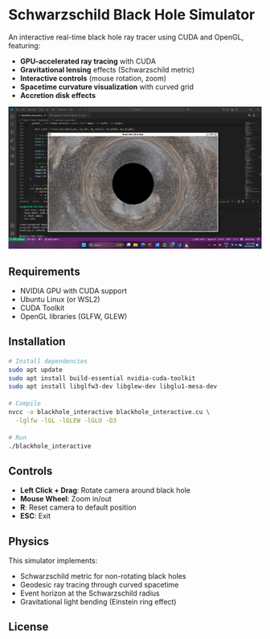 # Schwarzschild Black Hole Simulator

An interactive real-time black hole ray tracer using CUDA and OpenGL, featuring:

- **GPU-accelerated ray tracing** with CUDA
- **Gravitational lensing** effects (Schwarzschild metric)
- **Interactive controls** (mouse rotation, zoom)
- **Spacetime curvature visualization** with curved grid
- **Accretion disk effects**

![Black Hole Simulation](screenshot.png)

## Requirements

- NVIDIA GPU with CUDA support
- Ubuntu Linux (or WSL2)
- CUDA Toolkit
- OpenGL libraries (GLFW, GLEW)

## Installation
```bash
# Install dependencies
sudo apt update
sudo apt install build-essential nvidia-cuda-toolkit
sudo apt install libglfw3-dev libglew-dev libglu1-mesa-dev

# Compile
nvcc -o blackhole_interactive blackhole_interactive.cu \
  -lglfw -lGL -lGLEW -lGLU -O3

# Run
./blackhole_interactive
```

## Controls

- **Left Click + Drag**: Rotate camera around black hole
- **Mouse Wheel**: Zoom in/out
- **R**: Reset camera to default position
- **ESC**: Exit

## Physics

This simulator implements:
- Schwarzschild metric for non-rotating black holes
- Geodesic ray tracing through curved spacetime
- Event horizon at the Schwarzschild radius
- Gravitational light bending (Einstein ring effect)

## License

